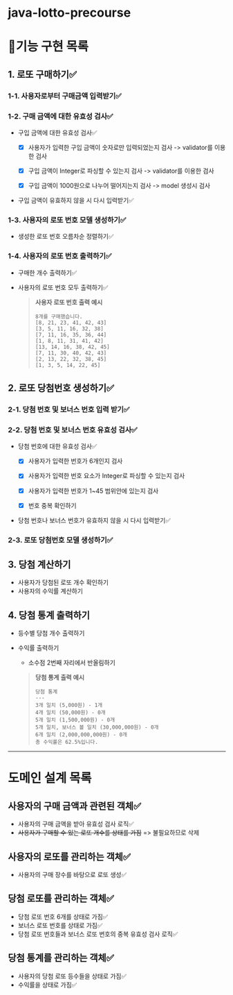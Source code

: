 # java-lotto-precourse

# 📄기능 구현 목록

## 1. 로또 구매하기✅

### 1-1. 사용자로부터 구매금액 입력받기✅

### 1-2. 구매 금액에 대한 유효성 검사✅

- 구입 금액에 대한 유효성 검사✅
    - [x] 사용자가 입력한 구입 금액이 숫자로만 입력되었는지 검사 -> validator를 이용한 검사
    - [x] 구입 금액이 Integer로 파싱할 수 있는지 검사 -> validator를 이용한 검사
    - [x] 구입 금액이 1000원으로 나누어 떨어지는지 검사 -> model 생성시 검사


- 구입 금액이 유효하지 않을 시 다시 입력받기✅

### 1-3. 사용자의 로또 번호 모델 생성하기✅

- 생성한 로또 번호 오름차순 정렬하기✅

### 1-4. 사용자의 로또 번호 출력하기✅

- 구매한 개수 출력하기✅
- 사용자의 로또 번호 모두 출력하기✅

  > **사용자 로또 번호 출력 예시**
  > ```text
  > 8개를 구매했습니다.
  > [8, 21, 23, 41, 42, 43] 
  > [3, 5, 11, 16, 32, 38] 
  > [7, 11, 16, 35, 36, 44] 
  > [1, 8, 11, 31, 41, 42] 
  > [13, 14, 16, 38, 42, 45] 
  > [7, 11, 30, 40, 42, 43] 
  > [2, 13, 22, 32, 38, 45] 
  > [1, 3, 5, 14, 22, 45]
  > ```

## 2. 로또 당첨번호 생성하기✅

### 2-1. 당첨 번호 및 보너스 번호 입력 받기✅

### 2-2. 당첨 번호 및 보너스 번호 유효성 검사✅

- 당첨 번호에 대한 유효성 검사✅
    - [x] 사용자가 입력한 번호가 6개인지 검사
    - [x] 사용자가 입력한 번호 요소가 Integer로 파싱할 수 있는지 검사
    - [x] 사용자가 입력한 번호가 1~45 범위안에 있는지 검사
    - [x] 번호 중복 확인하기


- 당첨 번호나 보너스 번호가 유효하지 않을 시 다시 입력받기✅

### 2-3. 로또 당첨번호 모델 생성하기✅

## 3. 당첨 계산하기

- 사용자가 당첨된 로또 개수 확인하기
- 사용자의 수익률 계산하기

## 4. 당첨 통계 출력하기

- 등수별 당첨 개수 출력하기
- 수익률 출력하기
    - 소수점 2번째 자리에서 반올림하기

  > **당첨 통계 출력 예시**
  > ```text
  > 당첨 통계
  > ---
  > 3개 일치 (5,000원) - 1개
  > 4개 일치 (50,000원) - 0개
  > 5개 일치 (1,500,000원) - 0개
  > 5개 일치, 보너스 볼 일치 (30,000,000원) - 0개
  > 6개 일치 (2,000,000,000원) - 0개
  > 총 수익률은 62.5%입니다.
  > ```

---

# 도메인 설계 목록

## 사용자의 구매 금액과 관련된 객체✅

- 사용자의 구매 금액을 받아 유효성 검사 로직✅
- ~~사용자가 구매할 수 있는 로또 개수를 상태를 가짐~~ => 불필요하므로 삭제

## 사용자의 로또를 관리하는 객체✅

- 사용자의 구매 장수를 바탕으로 로또 생성✅

## 당첨 로또를 관리하는 객체✅

- 당첨 로또 번호 6개를 상태로 가짐✅
- 보너스 로또 번호를 상태로 가짐✅
- 당첨 로또 번호들과 보너스 로또 번호의 중복 유효성 검사 로직✅

## 당첨 통계를 관리하는 객체✅

- 사용자의 당첨 로또 등수들을 상태로 가짐✅
- 수익률을 상태로 가짐✅
